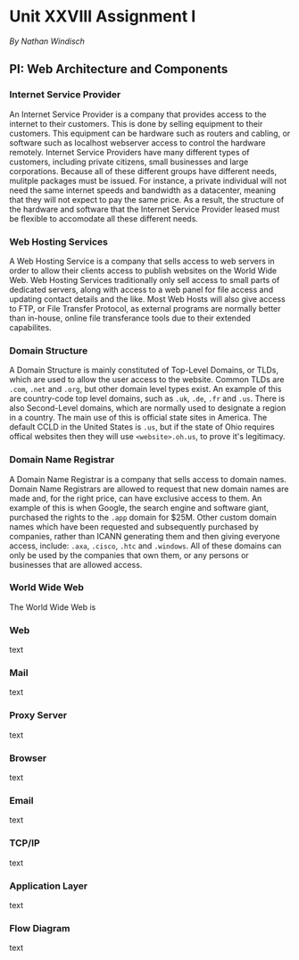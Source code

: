 # Unit XXVIII Assignment I

*By Nathan Windisch*

## PI: Web Architecture and Components

### Internet Service Provider

An Internet Service Provider is a company that provides access to the internet to their customers. This is done by selling equipment to their customers. This equipment can be hardware such as routers and cabling, or software such as localhost webserver access to control the hardware remotely. Internet Service Providers have many different types of customers, including private citizens, small businesses and large corporations. Because all of these different groups have different needs, mulitple packages must be issued. For instance, a private individual will not need the same internet speeds and bandwidth as a datacenter, meaning that they will not expect to pay the same price. As a result, the structure of the hardware and software that the Internet Service Provider leased must be flexible to accomodate all these different needs.

### Web Hosting Services

A Web Hosting Service is a company that sells access to web servers in order to allow their clients access to publish websites on the World Wide Web. Web Hosting Services traditionally only sell access to small parts of dedicated servers, along with access to a web panel for file access and updating contact details and the like. Most Web Hosts will also give access to FTP, or File Transfer Protocol, as external programs are normally better than in-house, online file transferance tools due to their extended capabilites.

### Domain Structure

A Domain Structure is mainly constituted of Top-Level Domains, or TLDs, which are used to allow the user access to the website. Common TLDs are `.com`, `.net` and `.org`, but other domain level types exist. An example of this are country-code top level domains, such as `.uk`, `.de`, `.fr` and `.us`. There is also Second-Level domains, which are normally used to designate a region in a country. The main use of this is official state sites in America. The default CCLD in the United States is `.us`, but if the state of Ohio requires offical websites then they will use `<website>.oh.us`, to prove it's legitimacy.

### Domain Name Registrar

A Domain Name Registrar is a company that sells access to domain names. Domain Name Registrars are allowed to request that new domain names are made and, for the right price, can have exclusive access to them. An example of this is when Google, the search engine and software giant, purchased the rights to the `.app` domain for $25M. Other custom domain names which have been requested and subsequently purchased by companies, rather than ICANN generating them and then giving everyone access, include: `.axa`, `.cisco`, `.htc` and `.windows`. All of these domains can only be used by the companies that own them, or any persons or businesses that are allowed access.

### World Wide Web

The World Wide Web is  

### Web

text

### Mail

text

### Proxy Server

text

### Browser

text

### Email

text

### TCP/IP

text

### Application Layer

text

### Flow Diagram

text

<pagebreak>

